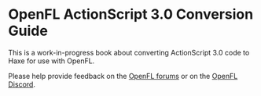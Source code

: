 # OpenFL ActionScript 3.0 Conversion Guide

This is a work-in-progress book about converting ActionScript 3.0 code to Haxe for use with OpenFL.

Please help provide feedback on the [OpenFL forums](https://community.openfl.org) or on the [OpenFL Discord](https://discord.gg/tDgq8EE).